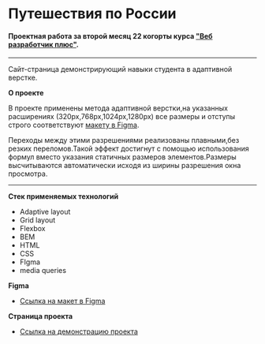 # Путешествия по России
#### Проектная работа за второй месяц 22 когорты курса ["Веб разработчик плюс"](https://practicum.yandex.ru/web-plus/).
-------
Сайт-страница демонстрирующий навыки студента в адаптивной верстке.

**О проекте**

В проекте применены метода адаптивной верстки,на указанных расширениях (320px,768px,1024px,1280px)  все размеры и отступы строго соответствуют [макету в Figma](https://www.figma.com/file/5S2WSbEFL6awjVWJ0NWL8Q/Sprint-3_-Russia-_-desktop-mobile?node-id=28503%3A0).

Переходы между этими разрешениями реализованы плавными,без резких переломов.Такой эффект достигнут с помощью использования формул вместо указания статичных размеров элементов.Размеры высчитываются автоматически исходя из ширины разрешения окна просмотра.

--------

**Стек применяемых технологий**

- Adaptive layout
- Grid layout
- Flexbox
- BEM 
- HTML
- CSS
- FIgma
- media queries

**Figma**

* [Ссылка на макет в Figma](https://www.figma.com/file/5S2WSbEFL6awjVWJ0NWL8Q/Sprint-3_-Russia-_-desktop-mobile?node-id=28503%3A0)

**Страница проекта**
* [Ссылка на демонстрацию проекта](https://tetra3420.github.io/russian-travel/)
